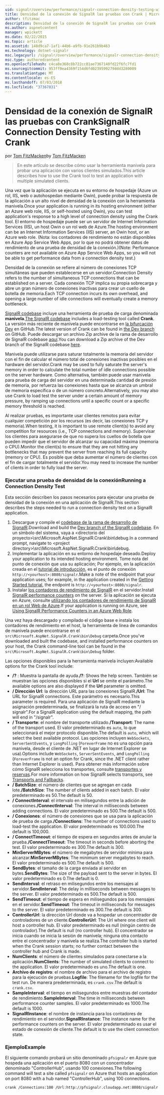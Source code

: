 ```yaml
---
uid: signalr/overview/performance/signalr-connection-density-testing-with-crank
title: Densidad de la conexión de SignalR las pruebas con Crank | Microsoft Docs
author: tfitzmac
description: Densidad de la conexión de SignalR las pruebas con Crank
ms.author: aspnetcontent
manager: wpickett
ms.date: 02/22/2015
ms.topic: article
ms.assetid: 148d9ca7-1af1-44b6-a9fb-91e261b9b463
ms.technology: dotnet-signalr
msc.legacyurl: /signalr/overview/performance/signalr-connection-density-testing-with-crank
msc.type: authoredcontent
ms.openlocfilehash: c4ca8e368c8b722cc81ae7367140fd22f6fc7fd1
ms.sourcegitcommit: 953ff9ea4369f154d6fd0239599279ddd3280009
ms.translationtype: MT
ms.contentlocale: es-ES
ms.lasthandoff: 07/03/2018
ms.locfileid: "37367831"
---
```

<a name="signalr-connection-density-testing-with-crank"></a><span data-ttu-id="456dc-103">Densidad de la conexión de SignalR las pruebas con Crank</span><span class="sxs-lookup"><span data-stu-id="456dc-103">SignalR Connection Density Testing with Crank</span></span>
====================
<span data-ttu-id="456dc-104">por [Tom FitzMacken](https://github.com/tfitzmac)</span><span class="sxs-lookup"><span data-stu-id="456dc-104">by [Tom FitzMacken](https://github.com/tfitzmac)</span></span>

> <span data-ttu-id="456dc-105">En este artículo se describe cómo usar la herramienta manivela para probar una aplicación con varios clientes simulados.</span><span class="sxs-lookup"><span data-stu-id="456dc-105">This article describes how to use the Crank tool to test an application with multiple simulated clients.</span></span>


<span data-ttu-id="456dc-106">Una vez que la aplicación se ejecuta en su entorno de hospedaje (Azure un rol, IIS, web o autohospedan mediante Owin), puede probar la respuesta de la aplicación a un alto nivel de densidad de la conexión con la herramienta manivela.</span><span class="sxs-lookup"><span data-stu-id="456dc-106">Once your application is running in its hosting environment (either an Azure web role, IIS, or self-hosted using Owin), you can test application's response to a high level of connection density using the Crank tool.</span></span> <span data-ttu-id="456dc-107">El entorno de hospedaje puede ser un servidor de Internet Information Services (IIS), un host Owin o un rol web de Azure.</span><span class="sxs-lookup"><span data-stu-id="456dc-107">The hosting environment can be an Internet Information Services (IIS) server, an Owin host, or an Azure web role.</span></span> <span data-ttu-id="456dc-108">(Nota: los contadores de rendimiento no están disponibles en Azure App Service Web Apps, por lo que no podrá obtener datos de rendimiento de una prueba de densidad de la conexión.)</span><span class="sxs-lookup"><span data-stu-id="456dc-108">(Note: Performance counters are not available on Azure App Service Web Apps, so you will not be able to get performance data from a connection density test.)</span></span>

<span data-ttu-id="456dc-109">Densidad de la conexión se refiere al número de conexiones TCP simultáneas que pueden establecerse en un servidor.</span><span class="sxs-lookup"><span data-stu-id="456dc-109">Connection Density refers to the number of simultaneous TCP connections that can be established on a server.</span></span> <span data-ttu-id="456dc-110">Cada conexión TCP implica su propia sobrecarga y abre un gran número de conexiones inactivas para crear un cuello de botella de memoria.</span><span class="sxs-lookup"><span data-stu-id="456dc-110">Each TCP connection incurs its own overhead, and opening a large number of idle connections will eventually create a memory bottleneck.</span></span>

<span data-ttu-id="456dc-111">[SignalR codebase](https://github.com/signalr/signalr) incluye una herramienta de prueba de carga denominada **manivela**.</span><span class="sxs-lookup"><span data-stu-id="456dc-111">[The SignalR codebase](https://github.com/signalr/signalr) includes a load-testing tool called **Crank**.</span></span> <span data-ttu-id="456dc-112">La versión más reciente de manivela puede encontrarse en [la bifurcación Dev](https://github.com/SignalR/signalr/tree/dev) en GitHub.</span><span class="sxs-lookup"><span data-stu-id="456dc-112">The latest version of Crank can be found in [the Dev branch](https://github.com/SignalR/signalr/tree/dev) on GitHub.</span></span> <span data-ttu-id="456dc-113">Puede descargar un archivo Zip archive de la rama de desarrollo de SignalR codebase [aquí](https://github.com/SignalR/SignalR/archive/dev.zip).</span><span class="sxs-lookup"><span data-stu-id="456dc-113">You can download a Zip archive of the Dev branch of the SignalR codebase [here](https://github.com/SignalR/SignalR/archive/dev.zip).</span></span>

<span data-ttu-id="456dc-114">Manivela puede utilizarse para saturar totalmente la memoria del servidor con el fin de calcular el número total de conexiones inactivas posibles en el hardware del servidor.</span><span class="sxs-lookup"><span data-stu-id="456dc-114">Crank may be used to fully saturate the server's memory in order to calculate the total number of idle connections possible on the server hardware.</span></span> <span data-ttu-id="456dc-115">Como alternativa, también puede usar manivela para prueba de carga del servidor en una determinada cantidad de presión de memoria, por refuerza las conexiones hasta que se alcanza un umbral de memoria específica o de un número concreto.</span><span class="sxs-lookup"><span data-stu-id="456dc-115">Alternatively, you may also use Crank to load test the server under a certain amount of memory pressure, by ramping up connections until a specific count or a specific memory threshold is reached.</span></span>

<span data-ttu-id="456dc-116">Al realizar pruebas, es importante usar clientes remotos para evitar cualquier competición por los recursos (es decir, las conexiones TCP y memoria).</span><span class="sxs-lookup"><span data-stu-id="456dc-116">When testing, it is important to use remote client(s) to avoid any competition for resources (i.e., TCP connections and memory).</span></span> <span data-ttu-id="456dc-117">Supervisar los clientes para asegurarse de que no supera los cuellos de botella que pueden impedir que el servidor de alcanzar su capacidad máxima (memoria o CPU).</span><span class="sxs-lookup"><span data-stu-id="456dc-117">Monitor the client(s) to ensure that they are not hitting any bottlenecks that may prevent the server from reaching its full capacity (memory or CPU).</span></span> <span data-ttu-id="456dc-118">Es posible que deba aumentar el número de clientes con el fin de cargar totalmente el servidor.</span><span class="sxs-lookup"><span data-stu-id="456dc-118">You may need to increase the number of clients in order to fully load the server.</span></span>

### <a name="running-a-connection-density-test"></a><span data-ttu-id="456dc-119">Ejecutar una prueba de densidad de la conexión</span><span class="sxs-lookup"><span data-stu-id="456dc-119">Running a Connection Density Test</span></span>

<span data-ttu-id="456dc-120">Esta sección describen los pasos necesarios para ejecutar una prueba de densidad de la conexión en una aplicación de SignalR.</span><span class="sxs-lookup"><span data-stu-id="456dc-120">This section describes the steps needed to run a connection density test on a SignalR application.</span></span>

1. <span data-ttu-id="456dc-121">Descargue y compile el [codebase de la rama de desarrollo de SignalR](https://github.com/SignalR/SignalR/archive/dev.zip).</span><span class="sxs-lookup"><span data-stu-id="456dc-121">Download and build the [Dev branch of the SignalR codebase](https://github.com/SignalR/SignalR/archive/dev.zip).</span></span> <span data-ttu-id="456dc-122">En un símbolo del sistema, vaya a &lt;directorio del proyecto&gt;\src\Microsoft.AspNet.SignalR.Crank\bin\debug.</span><span class="sxs-lookup"><span data-stu-id="456dc-122">In a command prompt, navigate to &lt;project directory&gt;\src\Microsoft.AspNet.SignalR.Crank\bin\debug.</span></span>
2. <span data-ttu-id="456dc-123">Implementar la aplicación en su entorno de hospedaje deseado.</span><span class="sxs-lookup"><span data-stu-id="456dc-123">Deploy your application to its intended hosting environment.</span></span> <span data-ttu-id="456dc-124">Tome nota del punto de conexión que usa su aplicación; Por ejemplo, en la aplicación creada en el [tutorial de introducción](../getting-started/tutorial-getting-started-with-signalr.md), es el punto de conexión `http://<yourhost>:8080/signalr`.</span><span class="sxs-lookup"><span data-stu-id="456dc-124">Make a note of the endpoint that your application uses; for example, in the application created in the [Getting Started tutorial](../getting-started/tutorial-getting-started-with-signalr.md), the endpoint is `http://<yourhost>:8080/signalr`.</span></span>
3. <span data-ttu-id="456dc-125">Instalar [los contadores de rendimiento de SignalR](signalr-performance.md#perfcounters) en el servidor.</span><span class="sxs-lookup"><span data-stu-id="456dc-125">Install [SignalR performance counters](signalr-performance.md#perfcounters) on the server.</span></span> <span data-ttu-id="456dc-126">Si la aplicación se ejecuta en Azure, consulte [utilizando los contadores de rendimiento de SignalR en un rol Web de Azure](using-signalr-performance-counters-in-an-azure-web-role.md).</span><span class="sxs-lookup"><span data-stu-id="456dc-126">If your application is running on Azure, see [Using SignalR Performance Counters in an Azure Web Role](using-signalr-performance-counters-in-an-azure-web-role.md).</span></span>

<span data-ttu-id="456dc-127">Una vez haya descargado y compilado el código base e instala los contadores de rendimiento en el host, la herramienta de línea de comandos de manivela puede encontrarse en el `src\Microsoft.AspNet.SignalR.Crank\bin\Debug` carpeta.</span><span class="sxs-lookup"><span data-stu-id="456dc-127">Once you've downloaded and built the codebase, and installed performance counters on your host, the Crank command-line tool can be found in the `src\Microsoft.AspNet.SignalR.Crank\bin\Debug` folder.</span></span>

<span data-ttu-id="456dc-128">Las opciones disponibles para la herramienta manivela incluyen:</span><span class="sxs-lookup"><span data-stu-id="456dc-128">Available options for the Crank tool include:</span></span>

- <span data-ttu-id="456dc-129">**/?** : Muestra la pantalla de ayuda.</span><span class="sxs-lookup"><span data-stu-id="456dc-129">**/?**: Shows the help screen.</span></span> <span data-ttu-id="456dc-130">También se muestran las opciones disponibles si el **Url** se omite el parámetro.</span><span class="sxs-lookup"><span data-stu-id="456dc-130">The available options are also displayed if the **Url** parameter is omitted.</span></span>
- <span data-ttu-id="456dc-131">**/ Dirección Url**: la dirección URL para las conexiones SignalR.</span><span class="sxs-lookup"><span data-stu-id="456dc-131">**/Url**: The URL for SignalR connections.</span></span> <span data-ttu-id="456dc-132">Este parámetro es necesario.</span><span class="sxs-lookup"><span data-stu-id="456dc-132">This parameter is required.</span></span> <span data-ttu-id="456dc-133">Para una aplicación de SignalR mediante la asignación predeterminada, se finalizará la ruta de acceso en "/ signalr".</span><span class="sxs-lookup"><span data-stu-id="456dc-133">For a SignalR application using the default mapping, the path will end in "/signalr".</span></span>
- <span data-ttu-id="456dc-134">**/ Transporte**: el nombre del transporte utilizado.</span><span class="sxs-lookup"><span data-stu-id="456dc-134">**/Transport**: The name of the transport used.</span></span> <span data-ttu-id="456dc-135">El valor predeterminado es `auto`, lo que seleccionará el mejor protocolo disponible.</span><span class="sxs-lookup"><span data-stu-id="456dc-135">The default is `auto`, which will select the best available protocol.</span></span> <span data-ttu-id="456dc-136">Las opciones incluyen `WebSockets`, `ServerSentEvents`, y `LongPolling` (`ForeverFrame` no es una opción para manivela, desde el cliente de .NET en lugar de Internet Explorer se usa).</span><span class="sxs-lookup"><span data-stu-id="456dc-136">Options include `WebSockets`, `ServerSentEvents`, and `LongPolling` (`ForeverFrame` is not an option for Crank, since the .NET client rather than Internet Explorer is used).</span></span> <span data-ttu-id="456dc-137">Para obtener más información sobre cómo SignalR selecciona los transportes, consulte [transportes y reservas](../getting-started/introduction-to-signalr.md#transports).</span><span class="sxs-lookup"><span data-stu-id="456dc-137">For more information on how SignalR selects transports, see [Transports and Fallbacks](../getting-started/introduction-to-signalr.md#transports).</span></span>
- <span data-ttu-id="456dc-138">**/ BatchSize**: el número de clientes que se agregan en cada lote.</span><span class="sxs-lookup"><span data-stu-id="456dc-138">**/BatchSize**: The number of clients added in each batch.</span></span> <span data-ttu-id="456dc-139">El valor predeterminado es 50.</span><span class="sxs-lookup"><span data-stu-id="456dc-139">The default is 50.</span></span>
- <span data-ttu-id="456dc-140">**/ ConnectInterval**: el intervalo en milisegundos entre la adición de conexiones.</span><span class="sxs-lookup"><span data-stu-id="456dc-140">**/ConnectInterval**: The interval in milliseconds between adding connections.</span></span> <span data-ttu-id="456dc-141">El valor predeterminado es 500.</span><span class="sxs-lookup"><span data-stu-id="456dc-141">The default is 500.</span></span>
- <span data-ttu-id="456dc-142">**/ Conexiones**: el número de conexiones que se usa para la aplicación de prueba de carga.</span><span class="sxs-lookup"><span data-stu-id="456dc-142">**/Connections**: The number of connections used to load-test the application.</span></span> <span data-ttu-id="456dc-143">El valor predeterminado es 100.000.</span><span class="sxs-lookup"><span data-stu-id="456dc-143">The default is 100,000.</span></span>
- <span data-ttu-id="456dc-144">**/ ConnectTimeout**: el tiempo de espera en segundos antes de anular la prueba.</span><span class="sxs-lookup"><span data-stu-id="456dc-144">**/ConnectTimeout**: The timeout in seconds before aborting the test.</span></span> <span data-ttu-id="456dc-145">El valor predeterminado es 300.</span><span class="sxs-lookup"><span data-stu-id="456dc-145">The default is 300.</span></span>
- <span data-ttu-id="456dc-146">**MinServerMBytes**: el número de megabytes de servidor mínima para alcanzar.</span><span class="sxs-lookup"><span data-stu-id="456dc-146">**MinServerMBytes**: The minimum server megabytes to reach.</span></span> <span data-ttu-id="456dc-147">El valor predeterminado es 500.</span><span class="sxs-lookup"><span data-stu-id="456dc-147">The default is 500.</span></span>
- <span data-ttu-id="456dc-148">**SendBytes**: el tamaño de la carga enviada al servidor en bytes.</span><span class="sxs-lookup"><span data-stu-id="456dc-148">**SendBytes**: The size of the payload sent to the server in bytes.</span></span> <span data-ttu-id="456dc-149">El valor predeterminado es 0.</span><span class="sxs-lookup"><span data-stu-id="456dc-149">The default is 0.</span></span>
- <span data-ttu-id="456dc-150">**SendInterval**: el retraso en milisegundos entre los mensajes al servidor.</span><span class="sxs-lookup"><span data-stu-id="456dc-150">**SendInterval**: The delay in milliseconds between messages to the server.</span></span> <span data-ttu-id="456dc-151">El valor predeterminado es 500.</span><span class="sxs-lookup"><span data-stu-id="456dc-151">The default is 500.</span></span>
- <span data-ttu-id="456dc-152">**SendTimeout**: el tiempo de espera en milisegundos para los mensajes en el servidor.</span><span class="sxs-lookup"><span data-stu-id="456dc-152">**SendTimeout**: The timeout in milliseconds for messages to the server.</span></span> <span data-ttu-id="456dc-153">El valor predeterminado es 300.</span><span class="sxs-lookup"><span data-stu-id="456dc-153">The default is 300.</span></span>
- <span data-ttu-id="456dc-154">**ControllerUrl**: la dirección Url donde va a hospedar un concentrador de controladores de un cliente.</span><span class="sxs-lookup"><span data-stu-id="456dc-154">**ControllerUrl**: The Url where one client will host a controller hub.</span></span> <span data-ttu-id="456dc-155">El valor predeterminado es null (ningún centro de controlador).</span><span class="sxs-lookup"><span data-stu-id="456dc-155">The default is null (no controller hub).</span></span> <span data-ttu-id="456dc-156">El concentrador se inicia cuando se inicia la sesión de manivela; ninguna otra contacto entre el concentrador y manivela se realiza.</span><span class="sxs-lookup"><span data-stu-id="456dc-156">The controller hub is started when the Crank session starts; no further contact between the controller hub and Crank is made.</span></span>
- <span data-ttu-id="456dc-157">**NumClients**: el número de clientes simulados para conectarse a la aplicación.</span><span class="sxs-lookup"><span data-stu-id="456dc-157">**NumClients**: The number of simulated clients to connect to the application.</span></span> <span data-ttu-id="456dc-158">El valor predeterminado es uno.</span><span class="sxs-lookup"><span data-stu-id="456dc-158">The default is one.</span></span>
- <span data-ttu-id="456dc-159">**Archivo de registro**: el nombre de archivo para el archivo de registro para la ejecución de pruebas.</span><span class="sxs-lookup"><span data-stu-id="456dc-159">**Logfile**: The filename for the logfile for the test run.</span></span> <span data-ttu-id="456dc-160">De manera predeterminada, es `crank.csv`.</span><span class="sxs-lookup"><span data-stu-id="456dc-160">The default is `crank.csv`.</span></span>
- <span data-ttu-id="456dc-161">**SampleInterval**: el tiempo en milisegundos entre muestras del contador de rendimiento.</span><span class="sxs-lookup"><span data-stu-id="456dc-161">**SampleInterval**: The time in milliseconds between performance counter samples.</span></span> <span data-ttu-id="456dc-162">El valor predeterminado es 1000.</span><span class="sxs-lookup"><span data-stu-id="456dc-162">The default is 1000.</span></span>
- <span data-ttu-id="456dc-163">**SignalRInstance**: el nombre de instancia para los contadores de rendimiento en el servidor.</span><span class="sxs-lookup"><span data-stu-id="456dc-163">**SignalRInstance**: The instance name for the performance counters on the server.</span></span> <span data-ttu-id="456dc-164">El valor predeterminado es usar el estado de conexión de cliente.</span><span class="sxs-lookup"><span data-stu-id="456dc-164">The default is to use the client connection state.</span></span>

### <a name="example"></a><span data-ttu-id="456dc-165">Ejemplo</span><span class="sxs-lookup"><span data-stu-id="456dc-165">Example</span></span>

<span data-ttu-id="456dc-166">El siguiente comando probará un sitio denominado `pfsignalr` en Azure que hospeda una aplicación en el puerto 8080 con un concentrador denominado "ControllerHub", usando 100 conexiones.</span><span class="sxs-lookup"><span data-stu-id="456dc-166">The following command will test a site called `pfsignalr` on Azure that hosts an application on port 8080 with a hub named "ControllerHub", using 100 connections.</span></span>

`crank /Connections:100 /Url:http://pfsignalr.cloudapp.net:8080/signalr`
